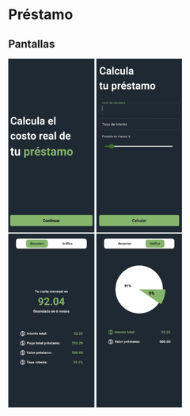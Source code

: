 # Préstamo

## Pantallas
<picture>
  <img alt="" src="/assets/photos/prestamo1.jpeg" height="350px">
</picture>
<picture>
  <img alt="" src="/assets/photos/prestamo2.jpeg" height="350px">
</picture>
<picture>
  <img alt="" src="/assets/photos/prestamo3.jpeg" height="350px">
</picture>
<picture>
  <img alt="" src="/assets/photos/prestamo4.jpeg" height="350px">
</picture>